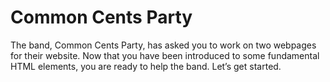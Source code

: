 # Common Cents Party

The band, Common Cents Party, has asked you to work on two webpages for their website. Now that you have been introduced to some fundamental HTML elements, you are ready to help the band. Let’s get started.
